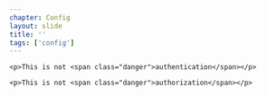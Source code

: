 ```yaml
---
chapter: Config
layout: slide
title: ''
tags: ['config']
---
```


<div class="sticky">
	<span><i class="icon-warning-sign"> </i></span>

	<p>This is not <span class="danger">authentication</span></p>

	<p>This is not <span class="danger">authorization</span></p>
</div>